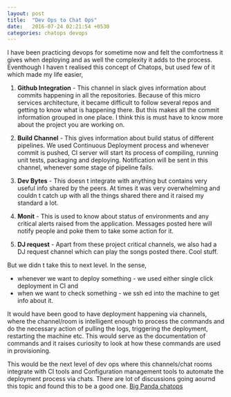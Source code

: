```yaml
---
layout: post
title:  "Dev Ops to Chat Ops"
date:   2016-07-24 02:21:54 +0530
categories: chatops devops
---
```


I have been practicing devops for sometime now and felt the comfortness it gives when deploying and as well the complexity it adds to the process. Eventhough I haven t realised this concept of Chatops, but used few of it which made my life easier,

1. **Github Integration** - This channel in slack gives information about commits happening in all the repositories. Because of this micro services architecture, it became difficult to follow several repos and getting to know what is happening there. But this makes all the commit information grouped in one place. I think this is must have to know more about the project you are working on.

2. **Build Channel** - This gives information about build status of different pipelines. We used Continuous Deployment process and whenever commit is pushed, CI server will start its process of compiling, running unit tests, packaging and deploying. Notification will be sent in this channel, whenever some stage of pipeline fails.

3. **Dev Bytes** - This doesn t integrate with anything but contains very useful info shared by the peers. At times it was very overwhelming and couldn t catch up with all the things shared there and it raised my standard a lot.

4. **Monit** - This is used to know about status of environments and any critical alerts raised from the application. Messages posted here will notify people and poke them to take some action for it.

5. **DJ request** - Apart from these project critical channels, we also had a DJ request channel which can play the songs posted there. Cool stuff.

But we didn t take this to next level. In the sense,

* whenever we want to deploy something - we used either single click deployment in CI and
* when we want to check something - we ssh ed into the machine to get info about it.

It would have been good to have deployment happening via channels, where the channel/room is intelligent enough to process the commands and do the necessary action of pulling the logs, triggering the deployment, restarting the machine etc. This would serve as the documentation of commands and it raises curiosity to look at how these commands are used in provisioning.

This would be the next level of dev ops where this channels/chat rooms integrate with CI tools and Configuration management tools to automate the deployment process via chats. There are lot of discussions going aournd this topic and found this to be a good one. [Big Panda chatops](https://www.youtube.com/watch?v=C-RknDgd98c)
